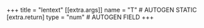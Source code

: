 +++
title = "lentext"
[[extra.args]]
name = "T" # AUTOGEN STATIC
[extra.return]
type = "num" # AUTOGEN FIELD
+++